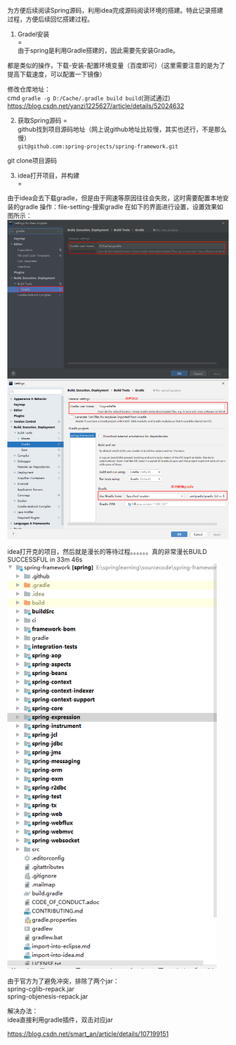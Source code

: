 为方便后续阅读Spring源码，利用idea完成源码阅读环境的搭建。特此记录搭建过程，方便后续回忆搭建过程。

1. Gradel安装  
=  
由于spring是利用Gradle搭建的，因此需要先安装Gradle。

都是类似的操作，下载-安装-配置环境变量（百度即可）（这里需要注意的是为了提高下载速度，可以配置一下镜像）

修改仓库地址：  
cmd `gradle -g D:/Cache/.gradle build build`(测试通过)
https://blog.csdn.net/yanzi1225627/article/details/52024632

2. 获取Spring源码
=  
github找到项目源码地址（网上说github地址比较慢，其实也还行，不是那么慢）  
`git@github.com:spring-projects/spring-framework.git`  

git clone项目源码

3. idea打开项目，并构建  
=

由于idea会去下载gradle，但是由于网速等原因往往会失败，这时需要配置本地安装的gradle
操作：file-setting-搜索gradle
在如下的界面进行设置，设置效果如图所示：  
![idea集成gradle1](./image/gradle/idea集成gradle0.png "idea集成gradle1")
![idea集成gradle2](./image/gradle/idea集成gradle.png "idea集成gradle2")

idea打开克的项目，然后就是漫长的等待过程。。。。。。真的非常漫长BUILD SUCCESSFUL in 33m 46s     
![完成效果](./image/gradle/完成效果.png "完成效果")


由于官方为了避免冲突，排除了两个jar：  
spring-cglib-repack.jar  
spring-objenesis-repack.jar  

解决办法：  
idea直接利用gradle插件，双击对应jar


https://blog.csdn.net/smart_an/article/details/107199151